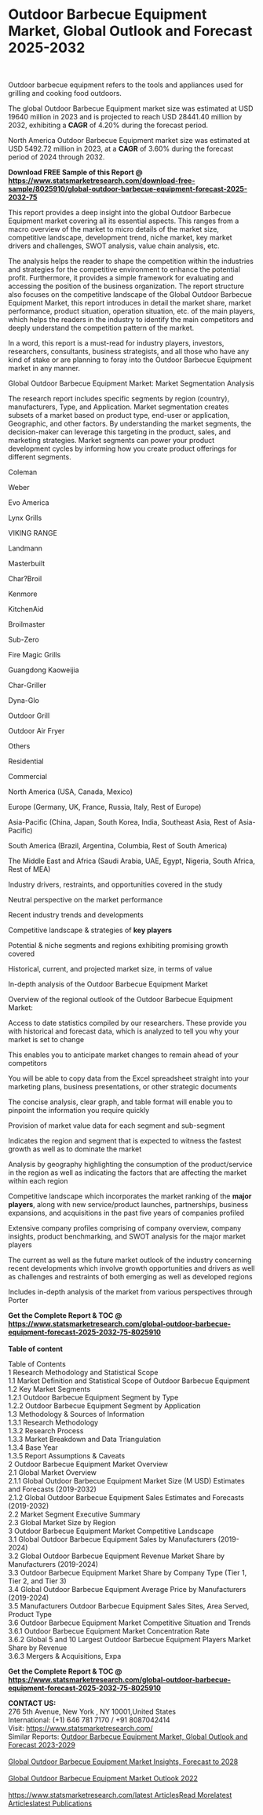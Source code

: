 <h1>Outdoor Barbecue Equipment Market, Global Outlook and Forecast 2025-2032</h1><br/><p>Outdoor barbecue equipment refers to the tools and appliances used for grilling and cooking food outdoors.</p><p>The global Outdoor Barbecue Equipment market size was estimated at USD 19640 million in 2023 and is projected to reach USD 28441.40 million by 2032, exhibiting a <strong>CAGR</strong> of 4.20% during the forecast period.</p><p>North America Outdoor Barbecue Equipment market size was estimated at USD 5492.72 million in 2023, at a <strong>CAGR</strong> of 3.60% during the forecast period of 2024 through 2032.</p><p><strong>Download FREE Sample of this Report @ <a href="https://www.statsmarketresearch.com/download-free-sample/8025910/global-outdoor-barbecue-equipment-forecast-2025-2032-75">https://www.statsmarketresearch.com/download-free-sample/8025910/global-outdoor-barbecue-equipment-forecast-2025-2032-75</a></strong></p><p>This report provides a deep insight into the global Outdoor Barbecue Equipment market covering all its essential aspects. This ranges from a macro overview of the market to micro details of the market size, competitive landscape, development trend, niche market, key market drivers and challenges, SWOT analysis, value chain analysis, etc.</p><p>The analysis helps the reader to shape the competition within the industries and strategies for the competitive environment to enhance the potential profit. Furthermore, it provides a simple framework for evaluating and accessing the position of the business organization. The report structure also focuses on the competitive landscape of the Global Outdoor Barbecue Equipment Market, this report introduces in detail the market share, market performance, product situation, operation situation, etc. of the main players, which helps the readers in the industry to identify the main competitors and deeply understand the competition pattern of the market.</p><p>In a word, this report is a must-read for industry players, investors, researchers, consultants, business strategists, and all those who have any kind of stake or are planning to foray into the Outdoor Barbecue Equipment market in any manner.</p><p>Global Outdoor Barbecue Equipment Market: Market Segmentation Analysis</p><p>The research report includes specific segments by region (country), manufacturers, Type, and Application. Market segmentation creates subsets of a market based on product type, end-user or application, Geographic, and other factors. By understanding the market segments, the decision-maker can leverage this targeting in the product, sales, and marketing strategies. Market segments can power your product development cycles by informing how you create product offerings for different segments.</p><p>Coleman</p><p>Weber</p><p>Evo America</p><p>Lynx Grills</p><p>VIKING RANGE</p><p>Landmann</p><p>Masterbuilt</p><p>Char?Broil</p><p>Kenmore</p><p>KitchenAid</p><p>Broilmaster</p><p>Sub-Zero</p><p>Fire Magic Grills</p><p>Guangdong Kaoweijia</p><p>Char-Griller</p><p>Dyna-Glo</p><p>Outdoor Grill</p><p>Outdoor Air Fryer</p><p>Others</p><p>Residential</p><p>Commercial</p><p>North America (USA, Canada, Mexico)</p><p>Europe (Germany, UK, France, Russia, Italy, Rest of Europe)</p><p>Asia-Pacific (China, Japan, South Korea, India, Southeast Asia, Rest of Asia-Pacific)</p><p>South America (Brazil, Argentina, Columbia, Rest of South America)</p><p>The Middle East and Africa (Saudi Arabia, UAE, Egypt, Nigeria, South Africa, Rest of MEA)</p><p>Industry drivers, restraints, and opportunities covered in the study</p><p>Neutral perspective on the market performance</p><p>Recent industry trends and developments</p><p>Competitive landscape & strategies of <strong>key players</strong></p><p>Potential & niche segments and regions exhibiting promising growth covered</p><p>Historical, current, and projected market size, in terms of value</p><p>In-depth analysis of the Outdoor Barbecue Equipment Market</p><p>Overview of the regional outlook of the Outdoor Barbecue Equipment Market:</p><p>Access to date statistics compiled by our researchers. These provide you with historical and forecast data, which is analyzed to tell you why your market is set to change</p><p>This enables you to anticipate market changes to remain ahead of your competitors</p><p>You will be able to copy data from the Excel spreadsheet straight into your marketing plans, business presentations, or other strategic documents</p><p>The concise analysis, clear graph, and table format will enable you to pinpoint the information you require quickly</p><p>Provision of market value data for each segment and sub-segment</p><p>Indicates the region and segment that is expected to witness the fastest growth as well as to dominate the market</p><p>Analysis by geography highlighting the consumption of the product/service in the region as well as indicating the factors that are affecting the market within each region</p><p>Competitive landscape which incorporates the market ranking of the <strong>major players</strong>, along with new service/product launches, partnerships, business expansions, and acquisitions in the past five years of companies profiled</p><p>Extensive company profiles comprising of company overview, company insights, product benchmarking, and SWOT analysis for the major market players</p><p>The current as well as the future market outlook of the industry concerning recent developments which involve growth opportunities and drivers as well as challenges and restraints of both emerging as well as developed regions</p><p>Includes in-depth analysis of the market from various perspectives through Porter</p><div><b>Get the Complete Report & TOC @ <a href="https://www.statsmarketresearch.com/global-outdoor-barbecue-equipment-forecast-2025-2032-75-8025910">https://www.statsmarketresearch.com/global-outdoor-barbecue-equipment-forecast-2025-2032-75-8025910</a></b></div><br><b>Table of content</b><p>Table of Contents<br />1 Research Methodology and Statistical Scope<br />1.1 Market Definition and Statistical Scope of Outdoor Barbecue Equipment<br />1.2 Key Market Segments<br />1.2.1 Outdoor Barbecue Equipment Segment by Type<br />1.2.2 Outdoor Barbecue Equipment Segment by Application<br />1.3 Methodology & Sources of Information<br />1.3.1 Research Methodology<br />1.3.2 Research Process<br />1.3.3 Market Breakdown and Data Triangulation<br />1.3.4 Base Year<br />1.3.5 Report Assumptions & Caveats<br />2 Outdoor Barbecue Equipment Market Overview<br />2.1 Global Market Overview<br />2.1.1 Global Outdoor Barbecue Equipment Market Size (M USD) Estimates and Forecasts (2019-2032)<br />2.1.2 Global Outdoor Barbecue Equipment Sales Estimates and Forecasts (2019-2032)<br />2.2 Market Segment Executive Summary<br />2.3 Global Market Size by Region<br />3 Outdoor Barbecue Equipment Market Competitive Landscape<br />3.1 Global Outdoor Barbecue Equipment Sales by Manufacturers (2019-2024)<br />3.2 Global Outdoor Barbecue Equipment Revenue Market Share by Manufacturers (2019-2024)<br />3.3 Outdoor Barbecue Equipment Market Share by Company Type (Tier 1, Tier 2, and Tier 3)<br />3.4 Global Outdoor Barbecue Equipment Average Price by Manufacturers (2019-2024)<br />3.5 Manufacturers Outdoor Barbecue Equipment Sales Sites, Area Served, Product Type<br />3.6 Outdoor Barbecue Equipment Market Competitive Situation and Trends<br />3.6.1 Outdoor Barbecue Equipment Market Concentration Rate<br />3.6.2 Global 5 and 10 Largest Outdoor Barbecue Equipment Players Market Share by Revenue<br />3.6.3 Mergers & Acquisitions, Expa<br><div><b>Get the Complete Report & TOC @ <a href="https://www.statsmarketresearch.com/global-outdoor-barbecue-equipment-forecast-2025-2032-75-8025910">https://www.statsmarketresearch.com/global-outdoor-barbecue-equipment-forecast-2025-2032-75-8025910</a></b></div></p> <b>CONTACT US:</b><br>276 5th Avenue, New York , NY 10001,United States<br>International: (+1) 646 781 7170 / +91 8087042414<br>Visit: <a href="https://www.statsmarketresearch.com/">https://www.statsmarketresearch.com/</a><br>Similar Reports: <a href="https://www.statsmarketresearch.com/global-outdoor-barbecue-equipment-forecast-2025-2032-75-8025910">Outdoor Barbecue Equipment Market, Global Outlook and Forecast 2023-2029</a><br/><br/><a href="https://www.statsmarketresearch.com/global-outdoor-barbecue-equipment-forecast-2025-2032-75-8025910">Global Outdoor Barbecue Equipment Market Insights, Forecast to 2028</a><br/><br/><a href="https://www.statsmarketresearch.com/global-outdoor-barbecue-equipment-forecast-2025-2032-75-8025910">Global Outdoor Barbecue Equipment Market Outlook 2022</a><br/><br/><a href="https://gyeongbokgung.com">https://www.statsmarketresearch.com/</a><a href="https://hallyeomaritime.com">latest Articles</a><a href="https://jingwansa.com">Read More</a><a href=https://nguoiviet.jp/">latest Articles</a><a href="https://www.intelmarketresearch.com/">latest Publications</a>